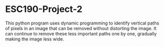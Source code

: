 # ESC190-Project-2

This python program uses dynamic programming to identify vertical paths of pixels in an image that can be removed without distorting the image. It can continue to remove these less important paths one by one, gradually making the image less wide.
